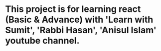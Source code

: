 # This project is for learning react (Basic & Advance) with 'Learn with Sumit', 'Rabbi Hasan', 'Anisul Islam' youtube channel.
